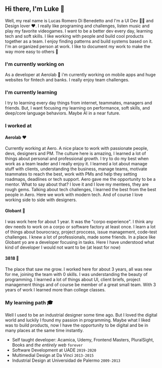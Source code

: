 ## Hi there, I'm Luke 👋

Well, my real name is Lucas Romero Di Benedetto and I'm a UI Dev 👨‍💻 and Design lover ❤️. I really like programing and challenges, listen music and play my favorite videogames. I want to be a better dev every day, learning tech and soft skills. I like working with people and build cool products together as a team. I enjoy finding patterns and build systems based on it. I'm an organized person at work. I like to document my work to make the way more easy to others 🤗

### I'm currently working on

As a developer at Aerolab 🎈 i'm currently working on mobile apps and huge websites for fintech and banks. I really enjoy team challenges.

### I'm currently learning

I try to learning every day things from internet, teammates, managers and friends. But, I want focusing my learning on performance, soft skills, and deep/core language behaviors. Maybe AI in a near future.

### I worked at

#### Aerolab ❤️

Currently working at Aero. A nice place to work with passionate people, devs, designers and PM. The culture here is amazing, I learned a lot of things about personal and professional growth. I try to do my best when work as a team leader and I really enjoy it. I learned a lot about manage stuff with clients, understanding the business, manage teams, motivate teammates to reach the best, work with PMs and help they setting roadmaps, deadlines or tech support. Aero gave me the opportunity to be a mentor. What to say about that? I love it and I love my mentees, they are rough gems.
Talking about tech challenges, I learned the best from the best people in Aero. Here we work with modern tech. And of course I love working side to side with designers.

#### Globant 🏢

I was work here for about 1 year. It was the "corpo experience". I think any dev needs to work on a corpo or software factory at least once. I learn a lot of things about bourocracy, project proccess, issue management, code-test challenges. I knew a lot of professionals, made some friends. In a place like Globant yo are a developer focusing in tasks. Here I have understood what kind of developer I would not want to be (at least for now)

#### 3818 👶

The place that saw me grow. I worked here for about 3 years, all was new for me, joining the team with 0 skills. I was understanding the beauty of programming. I learned a lot of things about UI, client briefs, project management things and of course be member of a great small team. With 3 years of work I learned more than college classes.

### My learning path 🎓

Well I used to be an industrial designer some time ago. But I loved the digital world and luckily I found my passion in programming. Maybe what I liked was to build products, now I have the opportunity to be digital and be in many places at the same time instantly.

* Self taught developer: Acamica, Udemy, Frontend Masters, PluralSight, Books and _the entirely web_ `forever`
* Software Development at UADE `2019-2020`
* Multimedial Design at Da Vinci `2013-2015`
* Industrial Design at Universidad de Palermo `2009-2013`

